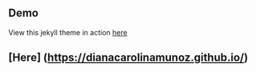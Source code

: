 

## Demo
View this jekyll theme in action [here](https://jeromelachaud.com/freelancer-theme)

## [Here] (https://dianacarolinamunoz.github.io/)

